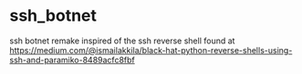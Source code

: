 # ssh_botnet
ssh botnet remake inspired of the ssh reverse shell found at https://medium.com/@ismailakkila/black-hat-python-reverse-shells-using-ssh-and-paramiko-8489acfc8fbf
